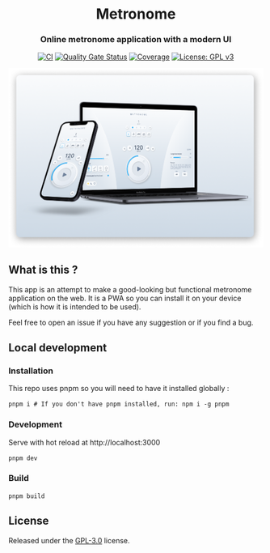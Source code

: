 <div align="center">
  
<h1>Metronome</h1>
<h3>Online metronome application with a modern UI</h3>

<p>

[![CI](https://github.com/jsulpis/metronome/actions/workflows/build.yml/badge.svg)](https://github.com/jsulpis/metronome/actions/workflows/build.yml)
[![Quality Gate Status](https://sonarcloud.io/api/project_badges/measure?project=jsulpis_metronome&metric=alert_status)](https://sonarcloud.io/summary/new_code?id=jsulpis_metronome)
[![Coverage](https://sonarcloud.io/api/project_badges/measure?project=jsulpis_metronome&metric=coverage)](https://sonarcloud.io/summary/new_code?id=jsulpis_metronome)
[![License: GPL v3](https://img.shields.io/badge/License-GPLv3-blue.svg)](https://www.gnu.org/licenses/gpl-3.0)

</p>

<a href="https://metronome-blue.vercel.app/" >
  <img width="700" src="https://raw.githubusercontent.com/jsulpis/metronome/main/designs/mockup.png" alt="Application mockups"/>
</a>

</div>

## What is this ?

This app is an attempt to make a good-looking but functional metronome application on the web.
It is a PWA so you can install it on your device (which is how it is intended to be used).

Feel free to open an issue if you have any suggestion or if you find a bug.

## Local development

### Installation

This repo uses pnpm so you will need to have it installed globally :

```shell
pnpm i # If you don't have pnpm installed, run: npm i -g pnpm
```

### Development

Serve with hot reload at http://localhost:3000

```
pnpm dev
```

### Build

```
pnpm build
```

## License

Released under the [GPL-3.0](https://github.com/jsulpis/metronome/blob/main/LICENSE) license.
